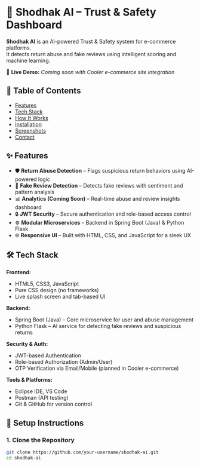 # 🔎 Shodhak AI – Trust & Safety Dashboard

**Shodhak AI** is an AI-powered Trust & Safety system for e-commerce platforms.  
It detects return abuse and fake reviews using intelligent scoring and machine learning.

🚀 **Live Demo:** _Coming soon with Cooler e-commerce site integration_

## 📑 Table of Contents

- [Features](#features)
- [Tech Stack](#tech-stack)
- [How It Works](#how-it-works)
- [Installation](#installation)
- [Screenshots](#screenshots)
- [Contact](#contact)
## ✨ Features

- 🛡️ **Return Abuse Detection** – Flags suspicious return behaviors using AI-powered logic
- 💬 **Fake Review Detection** – Detects fake reviews with sentiment and pattern analysis
- 📊 **Analytics (Coming Soon)** – Real-time abuse and review insights dashboard
- 🔒 **JWT Security** – Secure authentication and role-based access control
- ⚙️ **Modular Microservices** – Backend in Spring Boot (Java) & Python Flask
- 🌐 **Responsive UI** – Built with HTML, CSS, and JavaScript for a sleek UX
## 🛠 Tech Stack

**Frontend:**
- HTML5, CSS3, JavaScript
- Pure CSS design (no frameworks)
- Live splash screen and tab-based UI

**Backend:**
- Spring Boot (Java) – Core microservice for user and abuse management
- Python Flask – AI service for detecting fake reviews and suspicious returns

**Security & Auth:**
- JWT-based Authentication
- Role-based Authorization (Admin/User)
- OTP Verification via Email/Mobile (planned in Cooler e-commerce)

**Tools & Platforms:**
- Eclipse IDE, VS Code
- Postman (API testing)
- Git & GitHub for version control

## 🚀 Setup Instructions

### 1. Clone the Repository
```bash
git clone https://github.com/your-username/shodhak-ai.git
cd shodhak-ai


